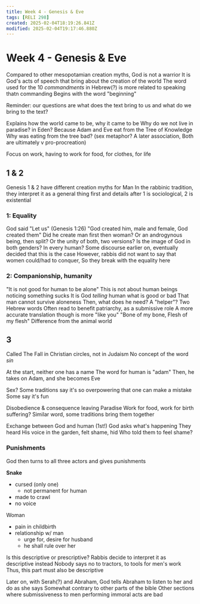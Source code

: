 ```yaml
---
title: Week 4 - Genesis & Eve
tags: [RELI 298]
created: 2025-02-04T18:19:26.841Z
modified: 2025-02-04T19:17:46.880Z
---
```


# Week 4 - Genesis & Eve

Compared to other mesopotamian creation myths, God is not a warrior
It is God's acts of speech that bring about the creation of the world
The word used for the 10 *commandments* in Hebrew(?) is more related to speaking thatn commanding
Begins with the word "beginning"

Reminder: our questions are what does the text bring to us and what do we bring to the text?

Explains how the world came to be, why it came to be
Why do we not live in paradise? in Eden?
Because Adam and Eve eat from the Tree of Knowledge
Why was eating from the tree bad?
(sex metaphor? A later association, Both are ultimately v pro-procreation)

Focus on work,
having to work for food, for clothes,
for life

## 1 & 2
Genesis 1 & 2 have different creation myths for Man
In the rabbinic tradition, they interpret it as a general thing first and details after
1 is sociological, 2 is existential

### 1: Equality
God said "Let us" (Genesis 1:26)
"God created him, male and female, God created them"
Did he create man first then woman?
Or an androgynous being, then split?
Or the unity of both, two versions?
Is the image of God in both genders? In every human?
Some discourse earlier on, eventually decided that this is the case
However, rabbis did not want to say that women could/had to conquer,
So they break with the equality here

### 2: Companionship, humanity
"It is not good for human to be alone"
This is not about human beings noticing something sucks
It is God *telling* human what is good or bad
That man cannot survive aloneness
Then, what does he need?
A "helper"?
Two Hebrew words
Often read to benefit patriarchy, as a submissive role
A more accurate translation though is more "like you"
"Bone of my bone, Flesh of my flesh"
Difference from the animal world

## 3
Called The Fall in Christian circles, not in Judaism
No concept of the word *sin*

At the start, neither one has a name
The word for human is "adam"
Then, he takes on Adam, and she becomes Eve

Sex?
Some traditions say it's so overpowering that one can make a mistake
Some say it's fun

Disobedience & consequence
leaving Paradise
Work for food, work for birth
suffering? Similar word, some traditions bring them together

Exchange between God and human (1st!)
God asks what's happening
They heard His voice in the garden,
felt shame, hid
Who told them to feel shame?

### Punishments
God then turns to all three actors and gives punishments

**Snake**
- cursed (only one)
	- not permanent for human
- made to crawl
- no voice

Woman
- pain in childbirth
- relationship w/ man
	- urge for, desire for husband
	- he shall rule over her

Is this descriptive or prescriptive?
Rabbis decide to interpret it as descriptive instead
Nobody says no to tractors, to tools for men's work
Thus, this part must also be descriptive

Later on, with Serah(?) and Abraham, God tells Abraham to listen to her and do as she says
Somewhat contrary to other parts of the bible
Other sections where submissiveness to men performing immoral acts are bad


